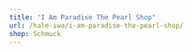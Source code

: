 ```yaml
---
title: "I Am Paradise The Pearl Shop"
url: /hale-iwa/i-am-paradise-the-pearl-shop/
shop: Schmuck
---
```

